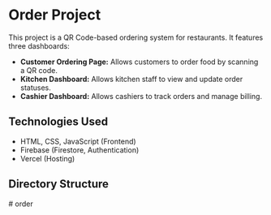 # Order Project

This project is a QR Code-based ordering system for restaurants. It features three dashboards:
- **Customer Ordering Page:** Allows customers to order food by scanning a QR code.
- **Kitchen Dashboard:** Allows kitchen staff to view and update order statuses.
- **Cashier Dashboard:** Allows cashiers to track orders and manage billing.

## Technologies Used
- HTML, CSS, JavaScript (Frontend)
- Firebase (Firestore, Authentication)
- Vercel (Hosting)

## Directory Structure
#   o r d e r  
 
